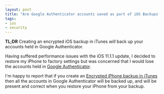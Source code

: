 ```yaml
---
layout: post
title: "Are Google Authenticator accounts saved as part of iOS Backups?"
tags:
- ios
- security
---
```


**TL;DR** Creating an encrypted iOS backup in iTunes _will_ back up your accounts
held in Google Authenticator.

Having suffered performance issues with the iOS 11.1.1 update, I decided to
restore my iPhone to factory settings but was concerned that I would lose the
accounts held in [Google
Authenticator](https://itunes.apple.com/gb/app/google-authenticator/id388497605).

I'm happy to report that if you create an [Encrypted iPhone backup in
iTunes](https://support.apple.com/en-gb/HT205220) then all the accounts in
Google Authenticator will be backed up, and will be present and correct when you
restore your iPhone from your backup.
